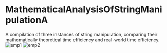 # MathematicalAnalysisOfStringManipulationA
A compilation of three instances of string manipulation, comparing their mathematically theoretical time efficiency and real-world time efficiency.
![emp1](https://user-images.githubusercontent.com/70182638/191549045-5187c260-7c9f-4710-a4b6-320bd76c5a94.png)
![emp2](https://user-images.githubusercontent.com/70182638/191549059-e7db80dd-626f-4b37-98e8-662b7cc1f7d8.png)

